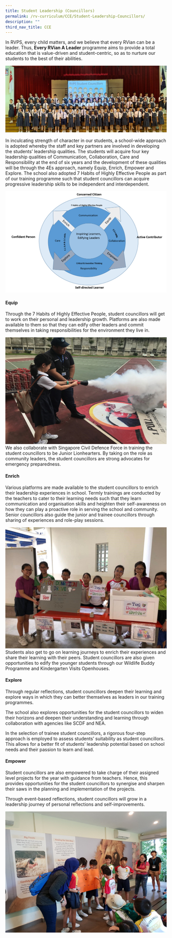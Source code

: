 ```yaml
---
title: Student Leadership (Councillors)
permalink: /rv-curriculum/CCE/Student-Leadership-Councillors/
description: ""
third_nav_title: CCE
---
```

In RVPS, every child matters, and we believe that every RVian can be a leader. Thus, **Every RVian A Leader** programme aims to provide a total education that is value-driven and student-centric, so as to nurture our students to the best of their abilities.

![](/images/RV%20Curriculum/Character%20and%20Citizenship%20Ed/Student%20Leadership%20Councillor/q1.jpg)

In inculcating strength of character in our students, a school-wide approach is adopted whereby the staff and key partners are involved in developing the students’ leadership qualities. The students will acquire four key leadership qualities of Communication, Collaboration, Care and Responsibility at the end of six years and the development of these qualities will be through the 4Es approach, namely Equip, Enrich, Empower and Explore. The school also adopted 7 Habits of Highly Effective People as part of our training programme such that student councillors can acquire progressive leadership skills to be independent and interdependent.

![](/images/RV%20Curriculum/Character%20and%20Citizenship%20Ed/Student%20Leadership%20Councillor/Picture1.png)

#### Equip

Through the 7 Habits of Highly Effective People, student councillors will get to work on their personal and leadership growth. Platforms are also made available to them so that they can edify other leaders and commit themselves in taking responsibilities for the environment they live in.

![](/images/RV%20Curriculum/Character%20and%20Citizenship%20Ed/Student%20Leadership%20Councillor/q2.jpg)
We also collaborate with Singapore Civil Defence Force in training the student councillors to be Junior Lionhearters. By taking on the role as community leaders, the student councillors are strong advocates for emergency preparedness.

#### Enrich

Various platforms are made available to the student councillors to enrich their leadership experiences in school. Termly trainings are conducted by the teachers to cater to their learning needs such that they learn communication and organisation skills and heighten their self-awareness on how they can play a proactive role in serving the school and community. Senior councillors also guide the junior and trainee councillors through sharing of experiences and role-play sessions.

![](/images/RV%20Curriculum/Character%20and%20Citizenship%20Ed/Student%20Leadership%20Councillor/q3.jpg)
Students also get to go on learning journeys to enrich their experiences and share their learning with their peers. Student councillors are also given opportunities to edify the younger students through our Wildlife Buddy Programme and Kindergarten Visits Openhouses.

#### Explore

Through regular reflections, student councillors deepen their learning and explore ways in which they can better themselves as leaders in our training programmes.

The school also explores opportunities for the student councillors to widen their horizons and deepen their understanding and learning through collaboration with agencies like SCDF and NEA.

In the selection of trainee student councillors, a rigorous four-step approach is employed to assess students’ suitability as student councillors. This allows for a better fit of students’ leadership potential based on school needs and their passion to learn and lead.

#### Empower

Student councillors are also empowered to take charge of their assigned level projects for the year with guidance from teachers. Hence, this provides opportunities for the student councillors to synergise and sharpen their saws in the planning and implementation of the projects. 

Through event-based reflections, student councillors will grow in a leadership journey of personal reflections and self-improvements.

![](/images/RV%20Curriculum/Character%20and%20Citizenship%20Ed/Student%20Leadership%20Councillor/q4.jpg)